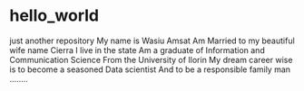# hello_world
just another repository
My name is Wasiu Amsat
Am Married to my beautiful wife name Cierra
I live in the state
Am a graduate of Information and Communication Science 
From the University of Ilorin
My dream career wise is to become a seasoned Data scientist
And to be a responsible family man
........
